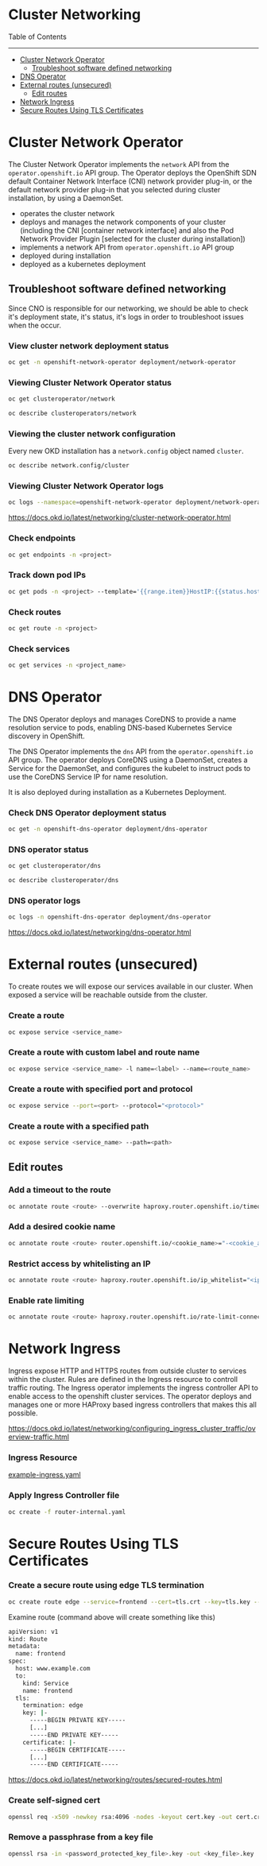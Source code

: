 # Cluster Networking <!-- omit in toc -->

Table of Contents

---
- [Cluster Network Operator](#cluster-network-operator)
	- [Troubleshoot software defined networking](#troubleshoot-software-defined-networking)
- [DNS Operator](#dns-operator)
- [External routes (unsecured)](#external-routes-unsecured)
	- [Edit routes](#edit-routes)
- [Network Ingress](#network-ingress)
- [Secure Routes Using TLS Certificates](#secure-routes-using-tls-certificates)


# Cluster Network Operator

The Cluster Network Operator implements the `network` API from the `operator.openshift.io` API group. The Operator deploys the OpenShift SDN default Container Network Interface (CNI) network provider plug-in, or the default network provider plug-in that you selected during cluster installation, by using a DaemonSet.

- operates the cluster network
- deploys and manages the network components of your cluster (including the CNI [container network interface] and also the Pod Network Provider Plugin [selected for the cluster during installation])
- implements a network API from `operator.openshift.io` API group
- deployed during installation
- deployed as a kubernetes deployment

## Troubleshoot software defined networking
Since CNO is responsible for our networking, we should be able to check it's deployment state, it's status, it's logs in order to troubleshoot issues when the occur.

### View cluster network deployment status <!-- omit in toc -->
```bash
oc get -n openshift-network-operator deployment/network-operator
```

### Viewing Cluster Network Operator status <!-- omit in toc -->
```bash
oc get clusteroperator/network

oc describe clusteroperators/network
```

### Viewing the cluster network configuration <!-- omit in toc -->
Every new OKD installation has a `network.config` object named `cluster`.

```bash
oc describe network.config/cluster
```

### Viewing Cluster Network Operator logs <!-- omit in toc -->
```bash
oc logs --namespace=openshift-network-operator deployment/network-operator
```

https://docs.okd.io/latest/networking/cluster-network-operator.html



### Check endpoints <!-- omit in toc -->
```bash
oc get endpoints -n <project>
```

### Track down pod IPs <!-- omit in toc -->
```bash
oc get pods -n <project> --template='{{range.item}}HostIP:{{status.hostIP}} PodIP: {{.status.podIP}}{{"\n"}}{{end}}'
```

### Check routes <!-- omit in toc -->
```bash
oc get route -n <project>
```

### Check services <!-- omit in toc -->
```bash
oc get services -n <project_name>
```



# DNS Operator
The DNS Operator deploys and manages CoreDNS to provide a name resolution service to pods, enabling DNS-based Kubernetes Service discovery in OpenShift.

The DNS Operator implements the `dns` API from the `operator.openshift.io` API group. The operator deploys CoreDNS using a DaemonSet, creates a Service for the DaemonSet, and configures the kubelet to instruct pods to use the CoreDNS Service IP for name resolution.

It is also deployed during installation as a Kubernetes Deployment.

### Check DNS Operator deployment status <!-- omit in toc -->
```bash
oc get -n openshift-dns-operator deployment/dns-operator
```

### DNS operator status <!-- omit in toc -->
```bash
oc get clusteroperator/dns
```

```bash
oc describe clusteroperator/dns
```

### DNS operator logs <!-- omit in toc -->
```bash
oc logs -n openshift-dns-operator deployment/dns-operator
```

https://docs.okd.io/latest/networking/dns-operator.html


# External routes (unsecured)
To create routes we will expose our services available in our cluster. When exposed a service will be reachable outside from the cluster.


### Create a route <!-- omit in toc -->
```bash
oc expose service <service_name>
```

### Create a route with custom label and route name <!-- omit in toc -->
```bash
oc expose service <service_name> -l name=<label> --name=<route_name>
```

### Create a route with specified port and protocol <!-- omit in toc -->
```bash
oc expose service --port=<port> --protocol="<protocol>"
```

### Create a route with a specified path <!-- omit in toc -->
```bash
oc expose service <service_name> --path=<path>
```


## Edit routes

### Add a timeout to the route <!-- omit in toc -->
```bash
oc annotate route <route> --overwrite haproxy.router.openshift.io/timeout=<timeout>.<time_unit>
```

### Add a desired cookie name <!-- omit in toc -->
```bash
oc annotate route <route> router.openshift.io/<cookie_name>="-<cookie_annotation>"
```

### Restrict access by whitelisting an IP <!-- omit in toc -->
```bash
oc annotate route <route> haproxy.router.openshift.io/ip_whitelist="<ip1 ip2 ip3>"
```

### Enable rate limiting <!-- omit in toc -->
```bash
oc annotate route <route> haproxy.router.openshift.io/rate-limit-connections=true
```




# Network Ingress
Ingress expose HTTP and HTTPS routes from outside cluster to services within the cluster.
Rules are defined in the Ingress resource to controll traffic routing.
The Ingress operator implements the ingress controller API to enable access to the openshift cluster services.
The operator deploys and manages one or more HAProxy based ingress controllers that makes this all possible.

https://docs.okd.io/latest/networking/configuring_ingress_cluster_traffic/overview-traffic.html


### Ingress Resource <!-- omit in toc -->
[example-ingress.yaml](files/example-ingress.yaml)

### Apply Ingress Controller file <!-- omit in toc -->

```bash
oc create -f router-internal.yaml
```


# Secure Routes Using TLS Certificates

### Create a secure route using edge TLS termination <!-- omit in toc -->
```bash
oc create route edge --service=frontend --cert=tls.crt --key=tls.key --hostname=www.example.com
```



Examine route (command above will create something like this)
```bash
apiVersion: v1
kind: Route
metadata:
  name: frontend
spec:
  host: www.example.com
  to:
    kind: Service
	name: frontend
  tls:
    termination: edge
	key: |-
	  -----BEGIN PRIVATE KEY-----
	  [...]
	  -----END PRIVATE KEY-----
	certificate: |-
	  -----BEGIN CERTIFICATE-----
	  [...]
	  -----END CERTIFICATE-----
```
https://docs.okd.io/latest/networking/routes/secured-routes.html

### Create self-signed cert <!-- omit in toc -->
```bash
openssl req -x509 -newkey rsa:4096 -nodes -keyout cert.key -out cert.crt
```

### Remove a passphrase from a key file <!-- omit in toc -->
```bash
openssl rsa -in <password_protected_key_file>.key -out <key_file>.key
```


